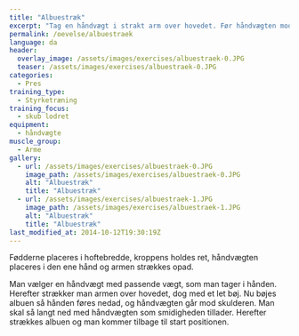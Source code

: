 ```yaml
---
title: "Albuestræk"
excerpt: "Tag en håndvægt i strakt arm over hovedet. Før håndvægten mod skulderen. Stræk armen igen."
permalink: /oevelse/albuestraek
language: da
header:
  overlay_image: /assets/images/exercises/albuestraek-0.JPG
  teaser: /assets/images/exercises/albuestraek-0.JPG
categories:
  - Pres
training_type: 
  - Styrketræning
training_focus: 
  - skub lodret
equipment:
  - håndvægte
muscle_group:
  - Arme
gallery:
  - url: /assets/images/exercises/albuestraek-0.JPG
    image_path: /assets/images/exercises/albuestraek-0.JPG
    alt: "Albuestræk"
    title: "Albuestræk"
  - url: /assets/images/exercises/albuestraek-1.JPG
    image_path: /assets/images/exercises/albuestraek-1.JPG
    alt: "Albuestræk"
    title: "Albuestræk"
last_modified_at: 2014-10-12T19:30:19Z
---
```


Fødderne placeres i hoftebredde, kroppens holdes ret, håndvægten placeres i den ene hånd og armen strækkes opad.

Man vælger en håndvægt med passende vægt, som man tager i hånden. Herefter strækker man armen over hovedet, dog med et let bøj. Nu bøjes albuen så hånden føres nedad, og håndvægten går mod skulderen. Man skal så langt ned med håndvægten som smidigheden tillader. Herefter strækkes albuen og man kommer tilbage til start positionen.
